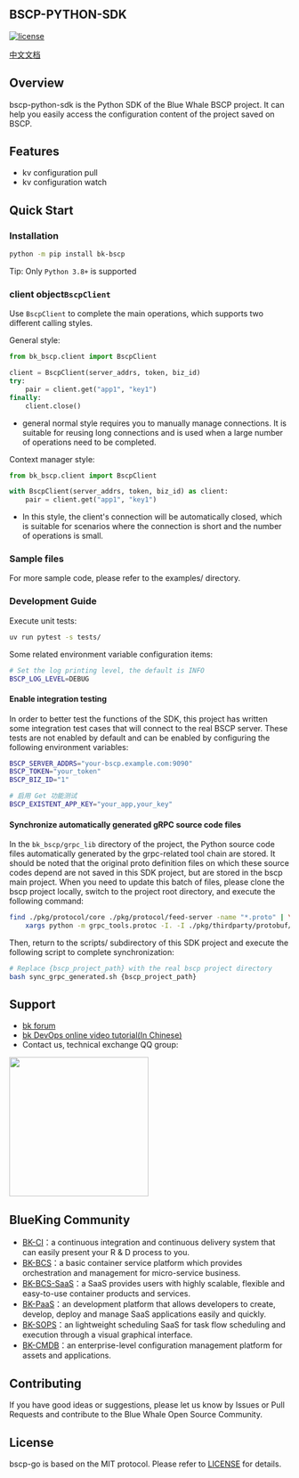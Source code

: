 ## BSCP-PYTHON-SDK

[![license](https://img.shields.io/badge/license-MIT-brightgreen.svg?style=flat)]()

[中文文档](./readme.md)

## Overview

bscp-python-sdk is the Python SDK of the Blue Whale BSCP project. It can help you easily access the configuration content of the project saved on BSCP.

## Features

- kv configuration pull
- kv configuration watch

## Quick Start

### Installation

```bash
python -m pip install bk-bscp
```

Tip: Only `Python 3.8+` is supported

### client object`BscpClient`

Use `BscpClient` to complete the main operations, which supports two different calling styles.

General style:

```python
from bk_bscp.client import BscpClient

client = BscpClient(server_addrs, token, biz_id)
try:
    pair = client.get("app1", "key1")
finally:
    client.close()
```

- general normal style requires you to manually manage connections. It is suitable for reusing long connections and is used when a large number of operations need to be completed.

Context manager style:

```python
from bk_bscp.client import BscpClient

with BscpClient(server_addrs, token, biz_id) as client:
    pair = client.get("app1", "key1")
```

- In this style, the client's connection will be automatically closed, which is suitable for scenarios where the connection is short and the number of operations is small.

### Sample files

For more sample code, please refer to the examples/ directory.

### Development Guide

Execute unit tests:

```bash
uv run pytest -s tests/
```

Some related environment variable configuration items:

```bash
# Set the log printing level, the default is INFO
BSCP_LOG_LEVEL=DEBUG
```

#### Enable integration testing

In order to better test the functions of the SDK, this project has written some integration test cases that will connect to the real BSCP server. These tests are not enabled by default and can be enabled by configuring the following environment variables:

```bash
BSCP_SERVER_ADDRS="your-bscp.example.com:9090"
BSCP_TOKEN="your_token"
BSCP_BIZ_ID="1"

# 启用 Get 功能测试
BSCP_EXISTENT_APP_KEY="your_app,your_key"
```

#### Synchronize automatically generated gRPC source code files

In the `bk_bscp/grpc_lib` directory of the project, the Python source code files automatically generated by the grpc-related tool chain are stored. It should be noted that the original proto definition files on which these source codes depend are not saved in this SDK project, but are stored in the bscp main project. When you need to update this batch of files, please clone the bscp project locally, switch to the project root directory, and execute the following command:

```bash
find ./pkg/protocol/core ./pkg/protocol/feed-server -name "*.proto" | \
    xargs python -m grpc_tools.protoc -I. -I ./pkg/thirdparty/protobuf/ --python_out=. --pyi_out=. --grpc_python_out=.
```

Then, return to the scripts/ subdirectory of this SDK project and execute the following script to complete synchronization:

```bash
# Replace {bscp_project_path} with the real bscp project directory
bash sync_grpc_generated.sh {bscp_project_path}
```

## Support

- [bk forum](https://bk.tencent.com/s-mart/community)
- [bk DevOps online video tutorial(In Chinese)](https://cloud.tencent.com/developer/edu/major-100008)
- Contact us, technical exchange QQ group:

<img src="https://github.com/Tencent/bk-PaaS/raw/master/docs/resource/img/bk_qq_group.png" width="250" hegiht="250" align=center />

## BlueKing Community

- [BK-CI](https://github.com/Tencent/bk-ci)：a continuous integration and continuous delivery system that can easily present your R & D process to you.
- [BK-BCS](https://github.com/Tencent/bk-bcs)：a basic container service platform which provides orchestration and management for micro-service business.
- [BK-BCS-SaaS](https://github.com/Tencent/bk-bcs-saas)：a SaaS provides users with highly scalable, flexible and easy-to-use container products and services.
- [BK-PaaS](https://github.com/Tencent/bk-PaaS)：an development platform that allows developers to create, develop, deploy and manage SaaS applications easily and quickly.
- [BK-SOPS](https://github.com/Tencent/bk-sops)：an lightweight scheduling SaaS  for task flow scheduling and execution through a visual graphical interface.
- [BK-CMDB](https://github.com/Tencent/bk-cmdb)：an enterprise-level configuration management platform for assets and applications.

## Contributing

If you have good ideas or suggestions, please let us know by Issues or Pull Requests and contribute to the Blue Whale Open Source Community.

## License

bscp-go is based on the MIT protocol. Please refer to [LICENSE](./LICENSE.txt) for details.
